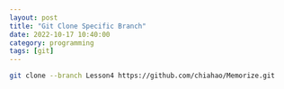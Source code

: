 ```yaml
---
layout: post
title: "Git Clone Specific Branch"
date: 2022-10-17 10:40:00
category: programming
tags: [git]
---
```


```bash
git clone --branch Lesson4 https://github.com/chiahao/Memorize.git
```


[jekyll]: http://jekyllrb.com
[jekyll-gh]: https://github.com/jekyll/jekyll
[jekyll-help]: https://github.com/jekyll/jekyll-help


